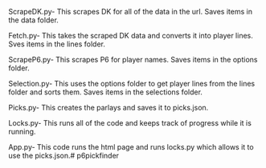 ScrapeDK.py- This scrapes DK for all of the data in the url. Saves items in the data folder.

Fetch.py- This takes the scraped DK data and converts it into player lines. Sves items in the lines folder.

ScrapeP6.py- This scrapes P6 for player names. Saves items in the options folder.

Selection.py- This uses the options folder to get player lines from the lines folder and sorts them. Saves items in the selections folder.

Picks.py- This creates the parlays and saves it to picks.json.

Locks.py- This runs all of the code and keeps track of progress while it is running.

App.py- This code runs the html page and runs locks.py which allows it to use the picks.json.#   p 6 p i c k f i n d e r  
 